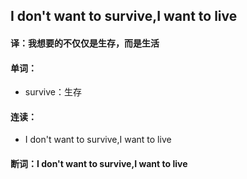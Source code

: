 ## I don't want to survive,I want to live

#### 译：我想要的不仅仅是生存，而是生活

#### 单词：

- survive：生存

#### 连读：

- I don't want to survive,I want to live

#### 断词：I don't want to survive,I want to live
